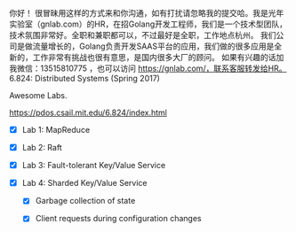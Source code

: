 你好！
很冒昧用这样的方式来和你沟通，如有打扰请忽略我的提交哈。我是光年实验室（gnlab.com）的HR，在招Golang开发工程师，我们是一个技术型团队，技术氛围非常好。全职和兼职都可以，不过最好是全职，工作地点杭州。
我们公司是做流量增长的，Golang负责开发SAAS平台的应用，我们做的很多应用是全新的，工作非常有挑战也很有意思，是国内很多大厂的顾问。
如果有兴趣的话加我微信：13515810775  ，也可以访问 https://gnlab.com/，联系客服转发给HR。
6.824: Distributed Systems (Spring 2017) 

Awesome Labs.

https://pdos.csail.mit.edu/6.824/index.html

- [x] Lab 1: MapReduce

- [x] Lab 2: Raft

- [x] Lab 3: Fault-tolerant Key/Value Service

- [x] Lab 4: Sharded Key/Value Service

    - [x] Garbage collection of state
    
    - [x] Client requests during configuration changes
